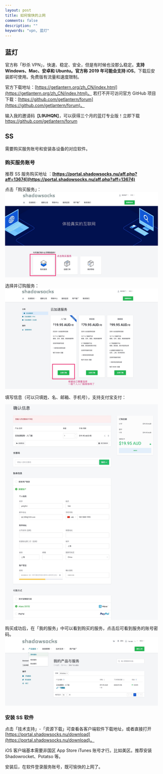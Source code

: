 ```yaml
---
layout: post
title: 如何愉快的上网
comments: false
description: ""
keywords: "vpn, 蓝灯"
---
```


## 蓝灯

官方称「秒杀 VPN」，快速、稳定、安全，但是有时候也没那么稳定。**支持 Windows、Mac、安卓和 Ubuntu。官方称 2019 年可能会支持 iOS**。下载后安装即可使用。免费版有流量和速度限制。

官方下载地址：[https://getlantern.org/zh_CN/index.html](https://getlantern.org/zh_CN/index.html)。
若打不开可访问官方 GitHub 项目下载：[https://github.com/getlantern/forum](https://github.com/getlantern/forum)。

输入我的邀请码【**L9UHQN**】，可以获得三个月的蓝灯专业版！立即下载 https://github.com/getlantern/forum


## SS

需要购买服务账号和安装各设备的对应软件。

### 购买服务账号

推荐 SS 服务购买地址 ：**[https://portal.shadowsocks.nu/aff.php?aff=13674](https://portal.shadowsocks.nu/aff.php?aff=13674)**

点击「购买服务」：
![](/images/2019-01/001.jpg)

选择并订购服务：
![](/images/2019-01/002.jpg)

填写信息（可以只填姓、名、邮箱、手机号），支持支付宝支付：

![](/images/2019-01/003_5.jpg)

购买成功后，在「我的服务」中可以看到购买的服务，点击后可看到服务的账号密码。
![](/images/2019-01/006.jpg)

### 安装 SS 软件

点击「技术支持」-「资源下载」可查看各客户端软件下载地址，或者直接打开[https://portal.shadowsocks.nu/download](https://portal.shadowsocks.nu/download)。

iOS 客户端基本需要非国区 App Store iTunes 账号才行。比如美区。推荐安装 Shadowrocket、Potatso 等。

安装后，在软件登录服务账号，既可愉快的上网了。

